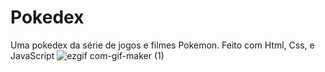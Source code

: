 # Pokedex
Uma pokedex da série de jogos e filmes Pokemon. Feito com Html, Css, e JavaScript
![ezgif com-gif-maker (1)](https://user-images.githubusercontent.com/127153172/235529457-6c99c1ce-1455-49cf-9e1e-4d2038439a0e.gif)
